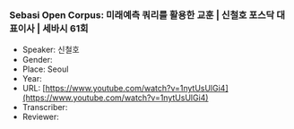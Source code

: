 ### Sebasi Open Corpus: 미래예측 쿼리를 활용한 교훈 | 신철호 포스닥 대표이사 | 세바시 61회

- Speaker: 신철호
- Gender: 
- Place: Seoul
- Year: 
- URL: [https://www.youtube.com/watch?v=1nytUsUlGi4](https://www.youtube.com/watch?v=1nytUsUlGi4)
- Transcriber: 
- Reviewer: 


